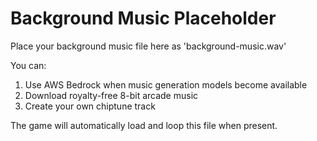 # Background Music Placeholder
    
Place your background music file here as 'background-music.wav'

You can:
1. Use AWS Bedrock when music generation models become available
2. Download royalty-free 8-bit arcade music
3. Create your own chiptune track

The game will automatically load and loop this file when present.